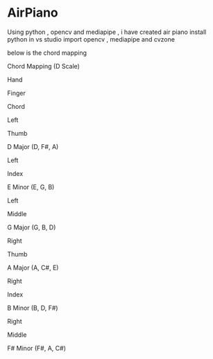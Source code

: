 # AirPiano
Using python , opencv and mediapipe , i have created air piano
install python in vs studio 
import opencv , mediapipe and cvzone 

below is the chord mapping 

Chord Mapping (D Scale)

Hand

Finger

Chord

Left

Thumb

D Major (D, F#, A)

Left

Index

E Minor (E, G, B)

Left

Middle

G Major (G, B, D)

Right

Thumb

A Major (A, C#, E)

Right

Index

B Minor (B, D, F#)

Right

Middle

F# Minor (F#, A, C#)
